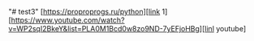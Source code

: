 "# test3"
[https://proproprogs.ru/python][link 1]
[https://www.youtube.com/watch?v=WP2sqI2BkeY&list=PLA0M1Bcd0w8zo9ND-7yEFjoHBg][linl youtube]


[link 1]: https://proproprogs.ru/python

[linl youtube]: https://www.youtube.com/watch?v=WP2sqI2BkeY&list=PLA0M1Bcd0w8zo9ND-7yEFjoHBg